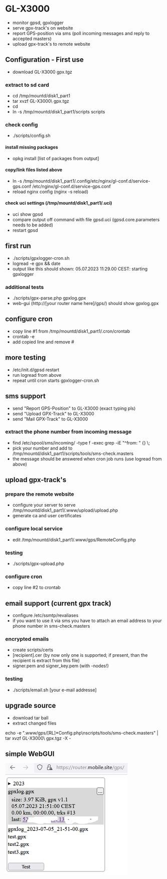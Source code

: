 # GL-X3000

* monitor gpsd, gpxlogger
* serve gpx-track's on website
* report GPS-position via sms (poll incoming messages and reply to accepted masters)
* upload gpx-track's to remote website

## Configuration - First use

* download GL-X3000 gpx.tgz

### extract to sd card
* cd /tmp/mountd/disk1_part1
* tar xvzf GL-X3000\\ gpx.tgz
* cd
* ln -s /tmp/mountd/disk1_part1/scripts scripts
### check config
* ./scripts/config.sh
#### install missing packages
* opkg install [list of packages from output]
#### copy/link files listed above
* ln -s /tmp/mountd/disk1_part1/.config/etc/nginx/gl-conf.d/service-gps.conf /etc/nginx/gl-conf.d/service-gps.conf
* reload nginx config (nginx -s reload)
#### check uci settings (/tmp/mountd/disk1_part1/.uci)
* uci show gpsd
* compare output off command with file gpsd.uci (gpsd.core.parameters needs to be added)
* restart gpsd
## first run
* ./scripts/gpxlogger-cron.sh
* logread -e gpx && date
* output like this should shown: 05.07.2023 11:29.00 CEST: starting gpxlogger
### additional tests
* ./scripts/gpx-parse.php gpxlog.gpx
* web-gui (http://[your router name here]/gps/) should show gpxlog.gpx
## configure cron
* copy line #1 from /tmp/mountd/disk1_part1/.cron/crontab
* crontab -e
* add copied line and remove #
## more testing
* /etc/init.d/gpsd restart
* run logread from above
* repeat until cron starts gpxlogger-cron.sh
## sms support
* send "Report GPS-Position" to GL-X3000 (exact typing pls)
* send "Upload GPX-Track" to GL-X3000
* send "Mail GPX-Track" to GL-X3000
### extract the phone number from incoming message
* find /etc/spool/sms/incoming/ -type f -exec grep -iE "^from: " {} \\;
* pick your number and add to /tmp/mountd/disk1_part1/scripts/tools/sms-check.masters
* the message should be answered when cron job runs (use logread from above)
## upload gpx-track's
### prepare the remote website
* configure your server to serve /tmp/mountd/disk1_part1/.www/upload/upload.php
* generate ca and user certificates
### configure local service
* edit /tmp/mountd/disk1_part1/.www/gps/RemoteConfig.php
### testing
* ./scripts/gpx-upload.php
### configure cron
* copy line #2 to crontab
## email support (current gpx track)
* configure /etc/ssmtp/revaliases
* if you want to use it via sms you have to attach an email address to your phone number in sms-check.masters
### encrypted emails
* create scripts/certs
* [recipient].cer (by now only one is supported; if present, than the recipient is extract from this file)
* signer.pem and signer_key.pem (with -nodes!)
### testing
* ./scripts/email.sh [your e-mail addresse]
## upgrade source
* download tar ball
* extract changed files

echo -e ".www/gps/[RL]*Config.php\nscripts/tools/sms-check.masters" | tar xvzf GL-X3000\\ gpx.tgz -X -
## simple WebGUI
![simple WebGUI](Web.png?raw=true "WebGUI")

